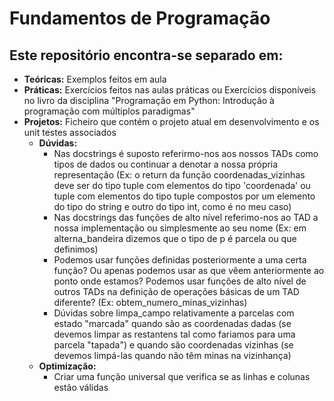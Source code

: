 # Fundamentos de Programação

## Este repositório encontra-se separado em:
- **Teóricas:** Exemplos feitos em aula
- **Práticas:** Exercícios feitos nas aulas práticas ou Exercícios disponíveis no livro da disciplina "Programação em Python: Introdução à programação com múltiplos paradigmas"
- **Projetos:** Ficheiro que contém o projeto atual em desenvolvimento e os unit testes associados
    - **Dúvidas:**
        - Nas docstrings é suposto referirmo-nos aos nossos TADs como tipos de dados ou continuar a denotar a nossa própria representação (Ex: o return da função coordenadas_vizinhas deve ser do tipo tuple com elementos do tipo 'coordenada' ou tuple com elementos do tipo tuple compostos por um elemento do tipo do string e outro do tipo int, como é no meu caso)
        - Nas docstrings das funções de alto nível referimo-nos ao TAD a nossa implementação ou simplesmente ao seu nome (Ex: em alterna_bandeira dizemos que o tipo de p é parcela ou que definimos)
       - Podemos usar funções definidas posteriormente a uma certa função? Ou apenas podemos usar as que vêem anteriormente ao ponto onde estamos? Podemos usar funções de alto nível de outros TADs na definição de operações básicas de um TAD diferente? (Ex: obtem_numero_minas_vizinhas)
       - Dúvidas sobre limpa_campo relativamente a parcelas com estado "marcada" quando são as coordenadas dadas (se devemos limpar as restantens tal como fariamos para uma parcela "tapada") e quando são coordenadas vizinhas (se devemos limpá-las quando não têm minas na vizinhança) 
    - **Optimização:**
        - Criar uma função universal que verifica se as linhas e colunas estão válidas